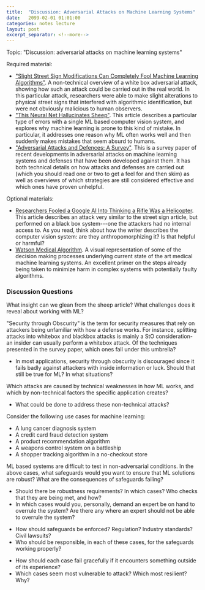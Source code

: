 ```yaml
---
title:  "Discussion: Adversarial Attacks on Machine Learning Systems"
date:   2099-02-01 01:01:00
categories: notes lecture 
layout: post
excerpt_separator: <!--more-->
---
```


Topic: "Discussion: adversarial attacks on machine learning systems" 

<!--more-->

Required material:

 - ["Slight Street Sign Modifications Can Completely Fool Machine Learning
   Algorithms"][gg_ackerman]. A non-technical overview of a white box
adversarial attack, showing how such an attack could be carried out in the real
world. In this particular attack, researchers were able to make slight
alterations to physical street signs that interfered with algorithmic
identification, but were not obviously malicious to human observers.
 - ["This Neural Net Hallucinates Sheep"][gg_shane]. This article describes a
   particular type of errors with a single ML based computer vision system, and
explores why machine learning is prone to this kind of mistake. In particular,
it addresses one reason why ML often works well and then suddenly makes
mistakes that seem absurd to humans.
- ["Adversarial Attacks and Defences: A Survey"][gg_chakraborty]. This is a
   survey paper of recent developments in adversarial attacks on machine
learning systems and defenses that have been developed against them. It has
both technical details on how attacks and defenses are carried out (which you
should read one or two to get a feel for and then skim) as well as overviews of
which strategies are still considered effective and which ones have proven
unhelpful.

Optional materials:

 - [Researchers Fooled a Google AI Into Thinking a Rifle Was a
   Helicopter][gg_matksakis]. This article describes an attack very similar to
the street sign article, but performed on a black box system---one the
attackers had no internal access to. As you read, think about how the writer
describes the computer vision system: are they anthropomorphizing it? Is that
helpful or harmful?
 - [Watson Medical Algorithm][gg_munroe]. A visual representation of some of
   the decision making processes underlying current state of the art medical
machine learning systems. An excellent primer on the steps already being taken
to minimize harm in complex systems with potentially faulty algorithms. 
 
[gg_chakraborty]:https://arxiv.org/pdf/1810.00069.pdf
[gg_ackerman]:https://spectrum.ieee.org/cars-that-think/transportation/sensors/slight-street-sign-modifications-can-fool-machine-learning-algorithms
[gg_shane]:http://nautil.us/blog/this-neural-net-hallucinates-sheep
[gg_matksakis]:https://www.wired.com/story/researcher-fooled-a-google-ai-into-thinking-a-rifle-was-a-helicopter/
[gg_munroe]:https://xkcd.com/1619/


### Discussion Questions

What insight can we glean from the sheep article? What challenges does it reveal about working with ML?

"Security through Obscurity" is the term for security measures that rely on attackers being unfamiliar with how a defense works. For instance, splitting attacks into whitebox and blackbox attacks is mainly a StO consideration- an insider can usually perform a whitebox attack. Of the techniques presented in the survey paper, which ones fall under this umbrella?
 - In most applications, security through obscurity is discouraged since it fails badly against attackers with inside information or luck. Should that still be true for ML? In what situations?

Which attacks are caused by technical weaknesses in how ML works, and which by non-technical factors the specific application creates?
 - What could be done to address these non-technical attacks?

Consider the following use cases for machine learning:
 - A lung cancer diagnosis system
 - A credit card fraud detection system
 - A product recommendation algorithm
 - A weapons control system on a battleship
 - A shopper tracking algorithm in a no-checkout store

ML based systems are difficult to test in non-adversarial conditions. In the above cases, what safeguards would you want to ensure that ML solutions are robust? What are the consequences of safeguards failing?
 - Should there be robustness requirements? In which cases? Who checks that they are being met, and how?
 - In which cases would you, personally, demand an expert be on hand to overrule the system? Are there any where an expert should not be able to overrule the system?
  + How should safeguards be enforced? Regulation? Industry standards? Civil lawsuits? 
  + Who should be responsible, in each of these cases, for the safeguards working properly?
 - How should each case fail gracefully if it encounters something outside of its experience?
 - Which cases seem most vulnerable to attack? Which most resilient? Why?

